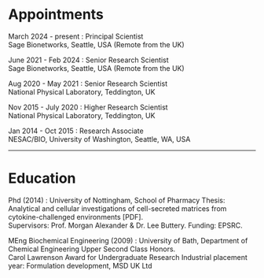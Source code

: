 # Appointments

March 2024 - present
:    Principal Scientist  
     Sage Bionetworks, Seattle, USA (Remote from the UK)  

June 2021 - Feb 2024
:    Senior Research Scientist  
     Sage Bionetworks, Seattle, USA (Remote from the UK)  

Aug 2020 - May 2021
:    Senior Research Scientist  
     National Physical Laboratory, Teddington, UK

Nov 2015 - July 2020 
:    Higher Research Scientist  
     National Physical Laboratory, Teddington, UK

Jan 2014 - Oct 2015
:    Research Associate  
     NESAC/BIO, University of Washington, Seattle, WA, USA

---

# Education

Phd (2014) 
:    University of Nottingham, School of Pharmacy
     Thesis: Analytical and cellular investigations of cell-secreted matrices from cytokine-challenged environments [PDF].   
     Supervisors: Prof. Morgan Alexander & Dr. Lee Buttery. Funding: EPSRC.

MEng Biochemical Engineering (2009)
:    University of Bath, Department of Chemical Engineering Upper Second Class Honors.  
     Carol Lawrenson Award for Undergraduate Research Industrial placement year: Formulation development, MSD UK Ltd
